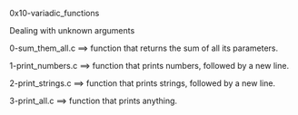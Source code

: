 0x10-variadic_functions

Dealing with unknown arguments

0-sum_them_all.c ==> function that returns the sum of all its parameters.

1-print_numbers.c ==> function that prints numbers, followed by a new line.

2-print_strings.c ==> function that prints strings, followed by a new line.

3-print_all.c ==> function that prints anything.
